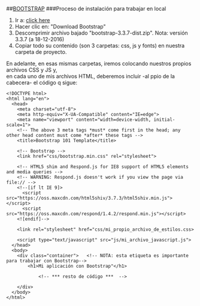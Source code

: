 ##[BOOTSTRAP](http://getbootstrap.com/)
###Proceso de instalación para trabajar en local
1. Ir a: [click here](http://getbootstrap.com/getting-started/#download)
2. Hacer clic en: "Download Bootstrap"
3. Descomprimir archivo bajado "bootstrap-3.3.7-dist.zip". Nota: versión 3.3.7 (a 18-12-2016)
4. Copiar todo su contenido (son 3 carpetas: css, js y fonts) en nuestra carpeta de proyecto.  
  
En adelante, en esas mismas carpetas, iremos colocando nuestros propios archivos CSS y JS y,  
en cada uno de mis archivos HTML, deberemos incluir -al ppio de la cabecera- el código q sigue:

```[HTML]
<!DOCTYPE html>
<html lang="en">
  <head>
    <meta charset="utf-8">
    <meta http-equiv="X-UA-Compatible" content="IE=edge">
    <meta name="viewport" content="width=device-width, initial-scale=1">
    <!-- The above 3 meta tags *must* come first in the head; any other head content must come *after* these tags -->
    <title>Bootstrap 101 Template</title>

    <!-- Bootstrap -->
    <link href="css/bootstrap.min.css" rel="stylesheet">

    <!-- HTML5 shim and Respond.js for IE8 support of HTML5 elements and media queries -->
    <!-- WARNING: Respond.js doesn't work if you view the page via file:// -->
    <!--[if lt IE 9]>
      <script src="https://oss.maxcdn.com/html5shiv/3.7.3/html5shiv.min.js"></script>
      <script src="https://oss.maxcdn.com/respond/1.4.2/respond.min.js"></script>
    <![endif]-->

    <link rel="stylesheet" href="css/mi_propio_archivo_de_estilos.css>

    <script type="text/javascript" src="js/mi_archivo_javascript.js">
  </head>
  <body>
    <div class="container">   <!-- NOTA: esta etiqueta es importante para trabajar con Bootstrap-->
		<h1>Mi aplicación con Bootstrap"</h1>
	
			<!-- *** resto de código ***  -->
	    
    </div>
  </body>
</html>
```


